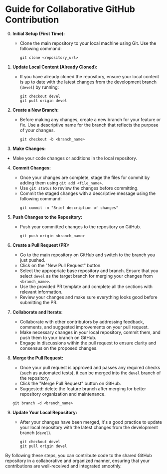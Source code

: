 # Guide for Collaborative GitHub Contribution

0. **Initial Setup (First Time):**
   - Clone the main repository to your local machine using Git. Use the following command:
     ```
     git clone <repository_url>
     ```

1. **Update Local Content (Already Cloned):**
   - If you have already cloned the repository, ensure your local content is up to date with the latest changes from the development branch (`devel`) by running:
     ```
     git checkout devel
     git pull origin devel
     ```

2. **Create a New Branch:**
   - Before making any changes, create a new branch for your feature or fix. Use a descriptive name for the branch that reflects the purpose of your changes.
     ```
     git checkout -b <branch_name>
     ```

3. **Make Changes:**
- Make your code changes or additions in the local repository.

4. **Commit Changes:**
   - Once your changes are complete, stage the files for commit by adding them using `git add <file_name>`.
   - Use `git status` to review the changes before committing.
   - Commit the staged changes with a descriptive message using the following command:
     ```
     git commit -m "Brief description of changes"
     ```

5. **Push Changes to the Repository:**
   - Push your committed changes to the repository on GitHub.
     ```
     git push origin <branch_name>
     ```

6. **Create a Pull Request (PR):**
   - Go to the main repository on GitHub and switch to the branch you just pushed.
   - Click on the "New Pull Request" button.
   - Select the appropriate base repository and branch. Ensure that you select `devel` as the target branch for merging your changes from `<branch_name>`.
   - Use the provided PR template and complete all the sections with relevant information.
   - Review your changes and make sure everything looks good before submitting the PR.

7. **Collaborate and Iterate:**
   - Collaborate with other contributors by addressing feedback, comments, and suggested improvements on your pull request.
   - Make necessary changes in your local repository, commit them, and push them to your branch on GitHub.
   - Engage in discussions within the pull request to ensure clarity and consensus on the proposed changes.

8. **Merge the Pull Request:**
   - Once your pull request is approved and passes any required checks (such as automated tests), it can be merged into the `devel` branch of the repository.
   - Click the "Merge Pull Request" button on GitHub.
   - Suggested: delete the feature branch after merging for better repository organization and maintenance.
   ```
   git branch -d <branch_name>
   ```

9. **Update Your Local Repository:**
   - After your changes have been merged, it's a good practice to update your local repository with the latest changes from the development branch (`devel`).
     ```
     git checkout devel
     git pull origin devel
     ```

By following these steps, you can contribute code to the shared GitHub repository in a collaborative and organized manner, ensuring that your contributions are well-received and integrated smoothly.
